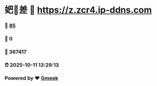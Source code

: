 # 妑🔭差 :link: https://z.zcr4.ip-ddns.com 
### :page_facing_up: [85](https://z.zcr4.ip-ddns.com/tag.html) 
### :speech_balloon: 0 
### :hibiscus: 367417 
### :alarm_clock: 2025-10-11 13:29:13 
### Powered by :heart: [Gmeek](https://github.com/Meekdai/Gmeek)
